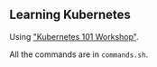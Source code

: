 Learning Kubernetes
-------------------

Using ["Kubernetes 101 Workshop"](https://www.youtube.com/watch?v=H-FKBoWTVws).

All the commands are in `commands.sh`.
